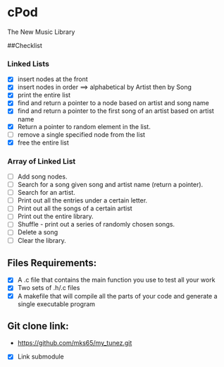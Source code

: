 # cPod
The New Music Library

##Checklist

### Linked Lists
- [x] insert nodes at the front
- [x] insert nodes in order ==> alphabetical by Artist then by Song
- [x] print the entire list
- [x] find and return a pointer to a node based on artist and song name
- [x] find and return a pointer to the first song of an artist based on artist name
- [x] Return a pointer to random element in the list.
- [ ] remove a single specified node from the list
- [x] free the entire list
### Array of Linked List
- [ ] Add song nodes.
- [ ] Search for a song given song and artist name (return a pointer).
- [ ] Search for an artist.
- [ ] Print out all the entries under a certain letter.
- [ ] Print out all the songs of a certain artist
- [ ] Print out the entire library.
- [ ] Shuffle - print out a series of randomly chosen songs.
- [ ] Delete a song
- [ ] Clear the library.

## Files Requirements:
- [x] A .c file that contains the main function you use to test all your work
- [x] Two sets of .h/.c files
- [x] A makefile that will compile all the parts of your code and generate a single executable program

## Git clone link:
- https://github.com/mks65/my_tunez.git
- [x] Link submodule
